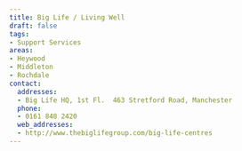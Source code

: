 ```yaml
---
title: Big Life / Living Well
draft: false
tags:
- Support Services
areas:
- Heywood
- Middleton
- Rochdale
contact:
  addresses:
  - Big Life HQ, 1st Fl.  463 Stretford Road, Manchester
  phone:
  - 0161 848 2420
  web_addresses:
  - http://www.thebiglifegroup.com/big-life-centres
---
```


